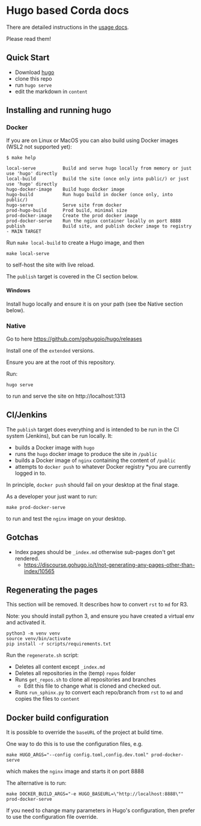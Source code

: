 # Hugo based Corda docs

There are detailed instructions in the  [usage docs](usage-docs/readme.md).

Please read them!

## Quick Start

* Download [hugo](https://github.com/gohugoio/hugo/releases)
* clone this repo
* run `hugo serve`
* edit the markdown in `content`

## Installing and running hugo

### Docker

If you are on Linux or MacOS you can also build using Docker images (WSL2 not supported yet):

```
$ make help

local-serve          Build and serve hugo locally from memory or just use 'hugo' directly
local-build          Build the site (once only into public/) or just use 'hugo' directly
hugo-docker-image    Build hugo docker image
hugo-build           Run hugo build in docker (once only, into public/)
hugo-serve           Serve site from docker
prod-hugo-build      Prod build, minimal size
prod-docker-image    Create the prod docker image
prod-docker-serve    Run the nginx container locally on port 8888
publish              Build site, and publish docker image to registry - MAIN TARGET
```

Run `make local-build` to create a Hugo image, and then

```
make local-serve
```

to self-host the site with live reload.

The `publish` target is covered in the CI section below.

#### Windows

Install hugo locally and ensure it is on your path (see tbe Native section below).

### Native

Go to here https://github.com/gohugoio/hugo/releases

Install one of the `extended` versions.

Ensure you are at the root of this repository.

Run:

```
hugo serve
```

to run and serve the site on http://localhost:1313

## CI/Jenkins

The `publish` target does everything and is intended to be run in the CI system (Jenkins), but can be run locally.  It:

* builds a Docker image with `hugo`
* runs the `hugo` docker image to produce the site in `/public`
* builds a Docker image of `nginx` containing the content of `/public`
* attempts to `docker push` to whatever Docker registry *you are currently logged in to.

In principle, `docker push` should fail on your desktop at the final stage.

As a developer your just want to run:

```
make prod-docker-serve
```

to run and test the `nginx` image on your desktop.

##  Gotchas

* Index pages should be `_index.md` otherwise sub-pages don't get rendered.
    * https://discourse.gohugo.io/t/not-generating-any-pages-other-than-index/10565


## Regenerating the pages

This section will be removed.  It describes how to convert `rst` to `md` for R3.

Note:  you should install python 3, and ensure you have created a virtual env and activated it.

```
python3 -m venv venv
source venv/bin/activate
pip install -r scripts/requirements.txt
```

Run the `regenerate.sh` script:

* Deletes all content except `_index.md`
* Deletes all repositories in the (temp) `repos` folder
* Runs `get_repos.sh` to clone all repositories and branches
    * Edit this file to change what is cloned and checked out.
* Runs `run_sphinx.py` to convert each repo/branch from `rst` to `md` and copies the files to `content`

##  Docker build configuration

It is possible to override the `baseURL` of the project at build time.

One way to do this is to use the configuration files, e.g.

```shell script
make HUGO_ARGS="--config config.toml,config.dev.toml" prod-docker-serve
```

which makes the `nginx` image and starts it on port 8888

The alternative is to run:

```shell script
make DOCKER_BUILD_ARGS="-e HUGO_BASEURL=\"http://localhost:8888\"" prod-docker-serve
```

If you need to change many parameters in Hugo's configuration, then prefer
to use the configuration file override.

